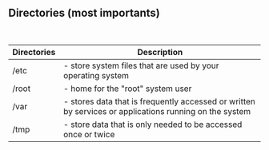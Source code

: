 ## Directories (most importants)
​

Directories|Description
---|---
/etc|- store system files that are used by your operating system
/root|- home for the "root" system user
/var|- stores data that is frequently accessed or written by services or applications running on the system
/tmp|- store data that is only needed to be accessed once or twice